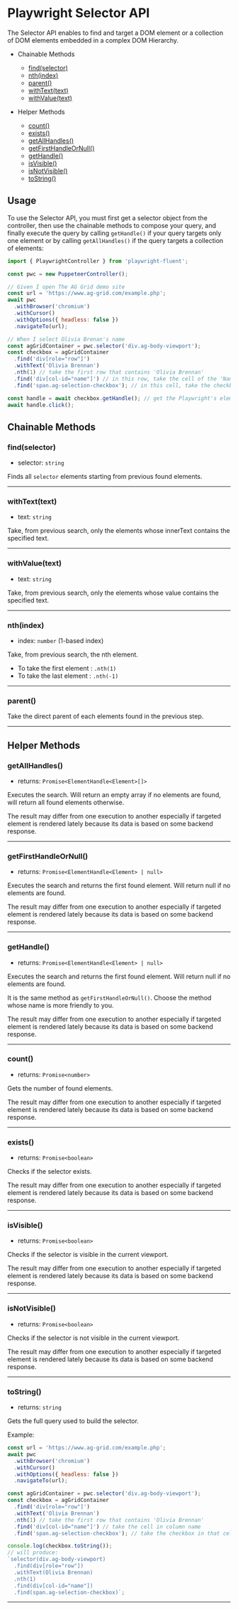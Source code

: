 # Playwright Selector API

The Selector API enables to find and target a DOM element or a collection of DOM elements embedded in a complex DOM Hierarchy.

- Chainable Methods

  - [find(selector)](#findselector)
  - [nth(index)](#nthindex)
  - [parent()](#parent)
  - [withText(text)](#withTexttext)
  - [withValue(text)](#withValuetext)

- Helper Methods

  - [count()](#count)
  - [exists()](#exists)
  - [getAllHandles()](#getAllHandles)
  - [getFirstHandleOrNull()](#getFirstHandleOrNull)
  - [getHandle()](#getHandle)
  - [isVisible()](#isVisible)
  - [isNotVisible()](#isNotVisible)
  - [toString()](#toString)

## Usage

To use the Selector API, you must first get a selector object from the controller, then use the chainable methods to compose your query, and finally execute the query by calling `getHandle()` if your query targets only one element or by calling `getAllHandles()` if the query targets a collection of elements:

```js
import { PlaywrightController } from 'playwright-fluent';

const pwc = new PuppeteerController();

// Given I open The AG Grid demo site
const url = 'https://www.ag-grid.com/example.php';
await pwc
  .withBrowser('chromium')
  .withCursor()
  .withOptions({ headless: false })
  .navigateTo(url);

// When I select Olivia Brenan's name
const agGridContainer = pwc.selector('div.ag-body-viewport');
const checkbox = agGridContainer
  .find('div[role="row"]')
  .withText('Olivia Brennan')
  .nth(1) // take the first row that contains 'Olivia Brennan'
  .find('div[col-id="name"]') // in this row, take the cell of the 'Name' column
  .find('span.ag-selection-checkbox'); // in this cell, take the checkbox

const handle = await checkbox.getHandle(); // get the Playwright's element handle
await handle.click();
```

## Chainable Methods

### find(selector)

- selector: `string`

Finds all `selector` elements starting from previous found elements.

---

### withText(text)

- text: `string`

Take, from previous search, only the elements whose innerText contains the specified text.

---

### withValue(text)

- text: `string`

Take, from previous search, only the elements whose value contains the specified text.

---

### nth(index)

- index: `number` (1-based index)

Take, from previous search, the nth element.

- To take the first element : `.nth(1)`
- To take the last element : `.nth(-1)`

---

### parent()

Take the direct parent of each elements found in the previous step.

---

## Helper Methods

### getAllHandles()

- returns: `Promise<ElementHandle<Element>[]>`

Executes the search. Will return an empty array if no elements are found, will return all found elements otherwise.

The result may differ from one execution to another especially if targeted element is rendered lately because its data is based on some backend response.

---

### getFirstHandleOrNull()

- returns: `Promise<ElementHandle<Element> | null>`

Executes the search and returns the first found element. Will return null if no elements are found.

The result may differ from one execution to another especially if targeted element is rendered lately because its data is based on some backend response.

---

### getHandle()

- returns: `Promise<ElementHandle<Element> | null>`

Executes the search and returns the first found element. Will return null if no elements are found.

It is the same method as `getFirstHandleOrNull()`. Choose the method whose name is more friendly to you.

The result may differ from one execution to another especially if targeted element is rendered lately because its data is based on some backend response.

---

### count()

- returns: `Promise<number>`

Gets the number of found elements.

The result may differ from one execution to another especially if targeted element is rendered lately because its data is based on some backend response.

---

### exists()

- returns: `Promise<boolean>`

Checks if the selector exists.

The result may differ from one execution to another especially if targeted element is rendered lately because its data is based on some backend response.

---

### isVisible()

- returns: `Promise<boolean>`

Checks if the selector is visible in the current viewport.

The result may differ from one execution to another especially if targeted element is rendered lately because its data is based on some backend response.

---

### isNotVisible()

- returns: `Promise<boolean>`

Checks if the selector is not visible in the current viewport.

The result may differ from one execution to another especially if targeted element is rendered lately because its data is based on some backend response.

---

### toString()

- returns: `string`

Gets the full query used to build the selector.

Example:

```js
const url = 'https://www.ag-grid.com/example.php';
await pwc
  .withBrowser('chromium')
  .withCursor()
  .withOptions({ headless: false })
  .navigateTo(url);

const agGridContainer = pwc.selector('div.ag-body-viewport');
const checkbox = agGridContainer
  .find('div[role="row"]')
  .withText('Olivia Brennan')
  .nth(1) // take the first row that contains 'Olivia Brennan'
  .find('div[col-id="name"]') // take the cell in column name
  .find('span.ag-selection-checkbox'); // take the checkbox in that cell

console.log(checkbox.toString());
// will produce:
`selector(div.ag-body-viewport)
  .find(div[role="row"])
  .withText(Olivia Brennan)
  .nth(1)
  .find(div[col-id="name"])
  .find(span.ag-selection-checkbox)`;
```

---
